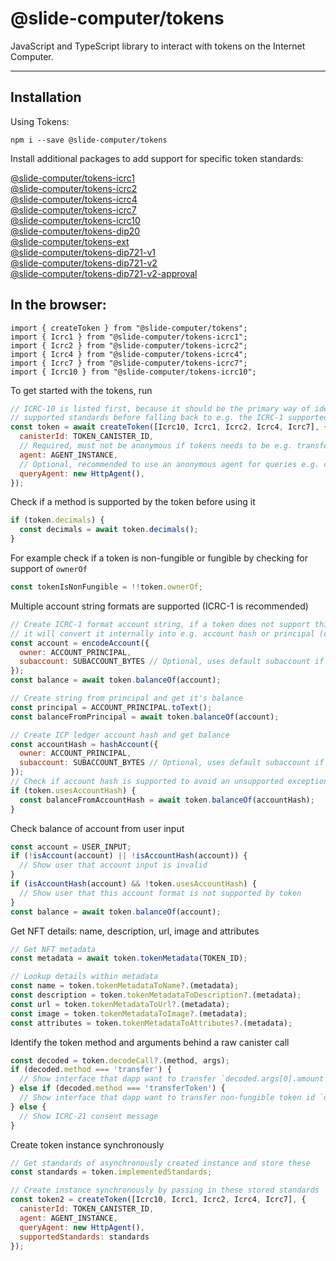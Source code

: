# @slide-computer/tokens

JavaScript and TypeScript library to interact with tokens on the Internet Computer.

---

## Installation

Using Tokens:

```
npm i --save @slide-computer/tokens
```

Install additional packages to add support for specific token standards:

[@slide-computer/tokens-icrc1](https://www.npmjs.com/package/@slide-computer/tokens-icrc1)  
[@slide-computer/tokens-icrc2](https://www.npmjs.com/package/@slide-computer/tokens-icrc2)  
[@slide-computer/tokens-icrc4](https://www.npmjs.com/package/@slide-computer/tokens-icrc4)  
[@slide-computer/tokens-icrc7](https://www.npmjs.com/package/@slide-computer/tokens-icrc7)  
[@slide-computer/tokens-icrc10](https://www.npmjs.com/package/@slide-computer/tokens-icrc7)  
[@slide-computer/tokens-dip20](https://www.npmjs.com/package/@slide-computer/tokens-dip20)  
[@slide-computer/tokens-ext](https://www.npmjs.com/package/@slide-computer/tokens-ext)  
[@slide-computer/tokens-dip721-v1](https://www.npmjs.com/package/@slide-computer/tokens-dip721-v1)  
[@slide-computer/tokens-dip721-v2](https://www.npmjs.com/package/@slide-computer/tokens-dip721-v2)  
[@slide-computer/tokens-dip721-v2-approval](https://www.npmjs.com/package/@slide-computer/tokens-dip721-v2-approval)  

## In the browser:

```
import { createToken } from "@slide-computer/tokens";
import { Icrc1 } from "@slide-computer/tokens-icrc1";
import { Icrc2 } from "@slide-computer/tokens-icrc2";
import { Icrc4 } from "@slide-computer/tokens-icrc4";
import { Icrc7 } from "@slide-computer/tokens-icrc7";
import { Icrc10 } from "@slide-computer/tokens-icrc10";
```

To get started with the tokens, run

```js
// ICRC-10 is listed first, because it should be the primary way of identifying
// supported standards before falling back to e.g. the ICRC-1 supported standards.
const token = await createToken([Icrc10, Icrc1, Icrc2, Icrc4, Icrc7], {
  canisterId: TOKEN_CANISTER_ID,
  // Required, must not be anonymous if tokens needs to be e.g. transferred
  agent: AGENT_INSTANCE,
  // Optional, recommended to use an anonymous agent for queries e.g. checking balance
  queryAgent: new HttpAgent(),
});
```

Check if a method is supported by the token before using it

```js
if (token.decimals) {
  const decimals = await token.decimals();
}
```

For example check if a token is non-fungible or fungible by checking for support of `ownerOf`

```js
const tokenIsNonFungible = !!token.ownerOf;
```

Multiple account string formats are supported (ICRC-1 is recommended)

```js
// Create ICRC-1 format account string, if a token does not support this account format
// it will convert it internally into e.g. account hash or principal (default subaccount)
const account = encodeAccount({
  owner: ACCOUNT_PRINCIPAL,
  subaccount: SUBACCOUNT_BYTES // Optional, uses default subaccount if not set
});
const balance = await token.balanceOf(account);

// Create string from principal and get it's balance
const principal = ACCOUNT_PRINCIPAL.toText();
const balanceFromPrincipal = await token.balanceOf(account);

// Create ICP ledger account hash and get balance
const accountHash = hashAccount({
  owner: ACCOUNT_PRINCIPAL,
  subaccount: SUBACCOUNT_BYTES // Optional, uses default subaccount if not set
});
// Check if account hash is supported to avoid an unsupported exception
if (token.usesAccountHash) {
  const balanceFromAccountHash = await token.balanceOf(accountHash);
}
```

Check balance of account from user input

```js
const account = USER_INPUT;
if (!isAccount(account) || !isAccountHash(account)) {
  // Show user that account input is invalid
}
if (isAccountHash(account) && !token.usesAccountHash) {
  // Show user that this account format is not supported by token
}
const balance = await token.balanceOf(account);
```

Get NFT details: name, description, url, image and attributes

```js
// Get NFT metadata
const metadata = await token.tokenMetadata(TOKEN_ID);

// Lookup details within metadata
const name = token.tokenMetadataToName?.(metadata);
const description = token.tokenMetadataToDescription?.(metadata);
const url = token.tokenMetadataToUrl?.(metadata);
const image = token.tokenMetadataToImage?.(metadata);
const attributes = token.tokenMetadataToAttributes?.(metadata);
```

Identify the token method and arguments behind a raw canister call

```js
const decoded = token.decodeCall?.(method, args);
if (decoded.method === 'transfer') {
  // Show interface that dapp want to transfer `decoded.args[0].amount` fungible tokens
} else if (decoded.method === 'transferToken') {
  // Show interface that dapp want to transfer non-fungible token id `decoded.args[0].tokenId`
} else {
  // Show ICRC-21 consent message
}
```

Create token instance synchronously

```js
// Get standards of asynchronously created instance and store these
const standards = token.implementedStandards;

// Create instance synchronously by passing in these stored standards
const token2 = createToken([Icrc10, Icrc1, Icrc2, Icrc4, Icrc7], {
  canisterId: TOKEN_CANISTER_ID,
  agent: AGENT_INSTANCE,
  queryAgent: new HttpAgent(),
  supportedStandards: standards
});
```